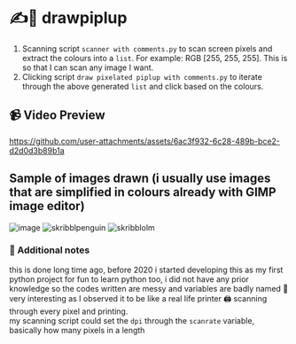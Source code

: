 # ✍️🐧 drawpiplup

1. Scanning script ```scanner with comments.py``` to scan screen pixels and extract the colours into a ```list```. For example: RGB [255, 255, 255]. This is so that I can scan any image I want.
2. Clicking script ```draw pixelated piplup with comments.py``` to iterate through the above generated ```list``` and click based on the colours.


## 📹 Video Preview


https://github.com/user-attachments/assets/6ac3f932-6c28-489b-bce2-d2d0d3b89b1a




## Sample of images drawn (i usually use images that are simplified in colours already with GIMP image editor)
![image](https://github.com/adamhcj/drawpiplup/assets/82926705/36de3d0e-0eb8-45ad-b72f-99d09164a410)
![skribblpenguin](https://github.com/adamhcj/drawpiplup/assets/82926705/0fcf20e3-8778-4c06-b02b-ea419443285f)
![skribblolm](https://github.com/adamhcj/drawpiplup/assets/82926705/aea7da95-ad7d-42dd-a46b-44c47cece879)






### 📝 Additional notes
this is done long time ago, before 2020
i started developing this as my first python project for fun to learn python too, i did not have any prior knowledge so the codes written are messy and variables are badly named 🙈 <br>
very interesting as I observed it to be like a real life printer 🖨 scanning through every pixel and printing. <br>
my scanning script could set the ```dpi``` through the ```scanrate``` variable, basically how many pixels in a length
